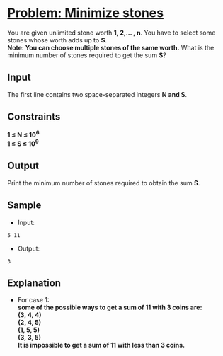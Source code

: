 # [Problem: Minimize stones](https://my.newtonschool.co/playground/code/nvyz90ze80lt)

You are given unlimited stone worth **1, 2,... , n**. You have to select some stones whose worth adds up to **S**. <br>
**Note: You can choose multiple stones of the same worth.**
What is the minimum number of stones required to get the sum **S**?

## Input

The first line contains two space-separated integers **N and S**.

## Constraints

**1 ≤ N ≤ 10<sup>6</sup> <br>
1 ≤ S ≤ 10<sup>9</sup>**

## Output

Print the minimum number of stones required to obtain the sum **S**.

## Sample

- Input:
```
5 11
```

- Output:
```
3
```

## Explanation

- For case 1: <br> **some of the possible ways to get a sum of 11 with 3 coins are: <br>
(3, 4, 4) <br>
(2, 4, 5) <br>
(1, 5, 5) <br>
(3, 3, 5) <br>
It is impossible to get a sum of 11 with less than 3 coins.** 
